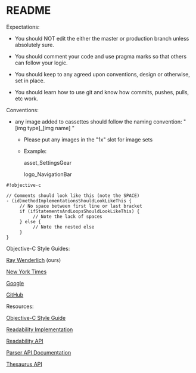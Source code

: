 # README #

Expectations:

* You should NOT edit the either the master or production branch unless absolutely sure.

* You should comment your code and use pragma marks so that others can follow your logic.

* You should keep to any agreed upon conventions, design or otherwise, set in place.

* You should learn how to use git and know how commits, pushes, pulls, etc work.

Conventions:

* any image added to cassettes should follow the naming convention: " [img type]_[img name] "

     * Please put any images in the "1x" slot for image sets
     
     * Example:
     
          asset_SettingsGear

          logo_NavigationBar


```
#!objective-c

// Comments should look like this (note the SPACE)
- (id)methodImplementationsShouldLookLikeThis {
     // No space between first line or last bracket
     if (ifStatementsAndLoopsShouldLookLikeThis) {
          // Note the lack of spaces
     } else {
          // Note the nested else
     }
}
```

Objective-C Style Guides:

[Ray Wenderlich](https://github.com/raywenderlich/objective-c-style-guide) (ours)

[New York Times](https://github.com/NYTimes/objective-c-style-guide)

[Google](http://google-styleguide.googlecode.com/svn/trunk/objcguide.xml)

[GitHub](https://github.com/github/objective-c-style-guide)

Resources:

[Objective-C Style Guide](https://github.com/raywenderlich/objective-c-style-guide)

[Readability Implementation](http://stackoverflow.com/questions/7657553/ios-access-to-safari-reader-feature-through-uiwebview)

[Readability API](https://readability.com/developers/api)

[Parser API Documentation](https://readability.com/developers/api/parser)

[Thesaurus API](http://words.bighugelabs.com/api.php)